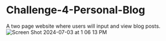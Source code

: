 # Challenge-4-Personal-Blog
A two page website where users will input and view blog posts.
![Screen Shot 2024-07-03 at 1 06 13 PM](https://github.com/dmoneybags/Challenge-4-Personal-Blog/assets/86892271/a8907495-b6ff-4c19-8899-7174c9007153)
